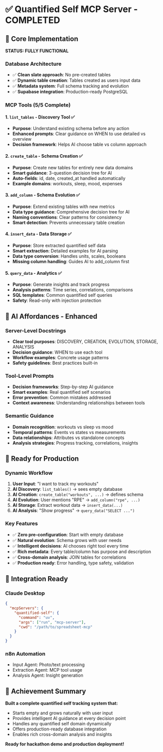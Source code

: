 # ✅ Quantified Self MCP Server - COMPLETED

## 🎯 Core Implementation
**STATUS: FULLY FUNCTIONAL** 

### Database Architecture
- ✅ **Clean slate approach**: No pre-created tables
- ✅ **Dynamic table creation**: Tables created as users input data
- ✅ **Metadata system**: Full schema tracking and evolution
- ✅ **Supabase integration**: Production-ready PostgreSQL

### MCP Tools (5/5 Complete)

#### 1. `list_tables` - Discovery Tool ✅
- **Purpose**: Understand existing schema before any action
- **Enhanced prompts**: Clear guidance on WHEN to use detailed vs overview
- **Decision framework**: Helps AI choose table vs column approach

#### 2. `create_table` - Schema Creation ✅ 
- **Purpose**: Create new tables for entirely new data domains
- **Smart guidance**: 3-question decision tree for AI
- **Auto-fields**: id, date, created_at handled automatically
- **Example domains**: workouts, sleep, mood, expenses

#### 3. `add_column` - Schema Evolution ✅
- **Purpose**: Extend existing tables with new metrics
- **Data type guidance**: Comprehensive decision tree for AI
- **Naming conventions**: Clear patterns for consistency
- **Smart detection**: Prevents unnecessary table creation

#### 4. `insert_data` - Data Storage ✅
- **Purpose**: Store extracted quantified self data
- **Smart extraction**: Detailed examples for AI parsing
- **Data type conversion**: Handles units, scales, booleans
- **Missing column handling**: Guides AI to add_column first

#### 5. `query_data` - Analytics ✅
- **Purpose**: Generate insights and track progress
- **Analysis patterns**: Time series, correlations, comparisons
- **SQL templates**: Common quantified self queries
- **Safety**: Read-only with injection protection

## 🧠 AI Affordances - Enhanced

### Server-Level Docstrings
- **Clear tool purposes**: DISCOVERY, CREATION, EVOLUTION, STORAGE, ANALYSIS
- **Decision guidance**: WHEN to use each tool
- **Workflow examples**: Concrete usage patterns
- **Safety guidelines**: Best practices built-in

### Tool-Level Prompts  
- **Decision frameworks**: Step-by-step AI guidance
- **Smart examples**: Real quantified self scenarios
- **Error prevention**: Common mistakes addressed
- **Context awareness**: Understanding relationships between tools

### Semantic Guidance
- **Domain recognition**: workouts vs sleep vs mood
- **Temporal patterns**: Events vs states vs measurements
- **Data relationships**: Attributes vs standalone concepts
- **Analysis strategies**: Progress tracking, correlations, insights

## 🚀 Ready for Production

### Dynamic Workflow
1. **User Input**: "I want to track my workouts"
2. **AI Discovery**: `list_tables()` → sees empty database
3. **AI Creation**: `create_table("workouts", ...)` → defines schema
4. **AI Evolution**: User mentions "RPE" → `add_column("rpe", ...)`
5. **AI Storage**: Extract workout data → `insert_data(...)`
6. **AI Analysis**: "Show progress" → `query_data("SELECT ...")`

### Key Features
- ✅ **Zero pre-configuration**: Start with empty database
- ✅ **Natural evolution**: Schema grows with user needs
- ✅ **Intelligent decisions**: AI chooses right tool every time
- ✅ **Rich metadata**: Every table/column has purpose and description
- ✅ **Cross-domain analysis**: JOIN tables for correlations
- ✅ **Production ready**: Error handling, type safety, validation

## 🔗 Integration Ready

### Claude Desktop
```json
{
  "mcpServers": {
    "quantified-self": {
      "command": "uv",
      "args": ["run", "mcp-server"],
      "cwd": "/path/to/spreadsheet-mcp"
    }
  }
}
```

### n8n Automation
- Input Agent: Photo/text processing
- Extraction Agent: MCP tool usage
- Analysis Agent: Insight generation

## 🎉 Achievement Summary

**Built a complete quantified self tracking system that:**
- Starts empty and grows naturally with user input
- Provides intelligent AI guidance at every decision point
- Handles any quantified self domain dynamically
- Offers production-ready database integration
- Enables rich cross-domain analysis and insights

**Ready for hackathon demo and production deployment!**
